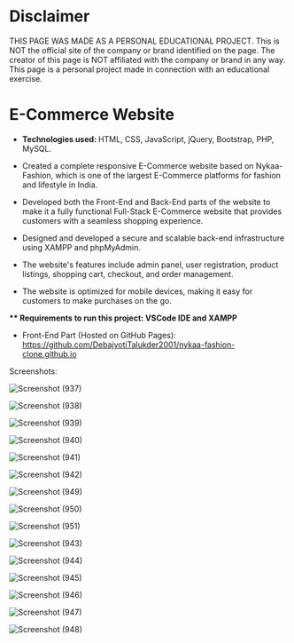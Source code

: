 <h1>Disclaimer</h1>
THIS PAGE WAS MADE AS A PERSONAL EDUCATIONAL PROJECT. This is NOT the official site of the company or brand identified on the page. The creator of this page is NOT affiliated with the company or brand in any way. This page is a personal project made in connection with an educational exercise.

<h1>E-Commerce Website</h1>

* <strong>Technologies used: </strong> HTML, CSS, JavaScript, jQuery, Bootstrap, PHP, MySQL.

* Created a complete responsive E-Commerce website based on Nykaa-Fashion, which is one of the largest E-Commerce platforms for fashion and lifestyle in India.

* Developed both the Front-End and Back-End parts of the website to make it a fully functional Full-Stack E-Commerce website that
provides customers with a seamless shopping experience.

* Designed and developed a secure and scalable back-end infrastructure using XAMPP and phpMyAdmin.

* The website's features include admin panel, user registration, product listings, shopping cart, checkout, and order management.

* The website is optimized for mobile devices, making it easy for customers to make purchases on the go.

<strong>** Requirements to run this project: VSCode IDE and XAMPP </strong>

* Front-End Part (Hosted on GitHub Pages): https://github.com/DebajyotiTalukder2001/nykaa-fashion-clone.github.io

Screenshots:

![Screenshot (937)](https://github.com/DebajyotiTalukder2001/Mcet-Repo/assets/136104351/69de491b-00dc-483e-b8a1-c1a711f2d0fd)


![Screenshot (938)](https://github.com/DebajyotiTalukder2001/Mcet-Repo/assets/136104351/5a3a7d9c-b36d-4eae-995c-eba342c1b348)


![Screenshot (939)](https://github.com/DebajyotiTalukder2001/Mcet-Repo/assets/136104351/6c538deb-6362-4f85-bcfb-6d237d1fd824)


![Screenshot (940)](https://github.com/DebajyotiTalukder2001/Mcet-Repo/assets/136104351/fb9435d1-13ac-4751-a1e2-b5a73b52af25)


![Screenshot (941)](https://github.com/DebajyotiTalukder2001/Mcet-Repo/assets/136104351/0c8f093b-773c-4b7e-9a2d-3ff4ea227e6a)


![Screenshot (942)](https://github.com/DebajyotiTalukder2001/Mcet-Repo/assets/136104351/58aef38a-aca3-4de0-aea7-93a3b0b59eb6)


![Screenshot (949)](https://github.com/DebajyotiTalukder2001/Mcet-Repo/assets/136104351/719b2f35-f64b-4cef-8538-4101abe3b00a)


![Screenshot (950)](https://github.com/DebajyotiTalukder2001/Mcet-Repo/assets/136104351/da382cfb-3128-4296-a1da-06ec6fcbd4d5)


![Screenshot (951)](https://github.com/DebajyotiTalukder2001/Mcet-Repo/assets/136104351/d80956a1-978b-4271-96ca-9099e34db3a3)

![Screenshot (943)](https://github.com/DebajyotiTalukder2001/Mcet-Repo/assets/136104351/c7b0ac13-21a2-4eca-885c-afc2d59a8f56)


![Screenshot (944)](https://github.com/DebajyotiTalukder2001/Mcet-Repo/assets/136104351/67c60905-c9dc-4d31-84d9-51f4c9c48534)

![Screenshot (945)](https://github.com/DebajyotiTalukder2001/Mcet-Repo/assets/136104351/5b67b300-9895-41b4-8e5f-842cf3efa75a)

![Screenshot (946)](https://github.com/DebajyotiTalukder2001/Mcet-Repo/assets/136104351/0d7eecfb-7af9-4b84-af3b-e4b62084694d)



![Screenshot (947)](https://github.com/DebajyotiTalukder2001/Mcet-Repo/assets/136104351/dc4b04e3-311d-48c6-9d0e-83519df5cdf3)


![Screenshot (948)](https://github.com/DebajyotiTalukder2001/Mcet-Repo/assets/136104351/2df1ddb3-524e-43b9-a70c-a018bc78061c)










